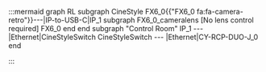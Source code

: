 :::mermaid
graph RL
subgraph CineStyle
FX6_0{{"FX6_0 fa:fa-camera-retro"}}---|IP-to-USB-C|IP_1
  subgraph FX6_0_cameralens [No lens control required]
    FX6_0
  end
end
subgraph "Control Room" 
IP_1 --- |Ethernet|CineStyleSwitch
CineStyleSwitch --- |Ethernet|CY-RCP-DUO-J_0
end

:::
